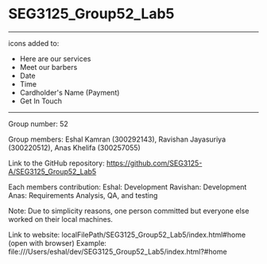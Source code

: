 # SEG3125_Group52_Lab5
-----------------------
icons added to:
- Here are our services
- Meet our barbers
- Date
- Time
- Cardholder's Name (Payment)
- Get In Touch
------------------------------
Group number: 52

Group members: Eshal Kamran (300292143), Ravishan Jayasuriya (300220512), Anas Khelifa (300257055)

Link to the GitHub repository: 
	https://github.com/SEG3125-A/SEG3125_Group52_Lab5  

Each members contribution: 
Eshal: Development
Ravishan: Development
Anas: Requirements Analysis, QA, and testing

Note: Due to simplicity reasons, one person committed but everyone else worked on their local machines.

Link to website: localFilePath/SEG3125_Group52_Lab5/index.html#home (open with browser)
Example: 
file:///Users/eshal/dev/SEG3125_Group52_Lab5/index.html?#home 
